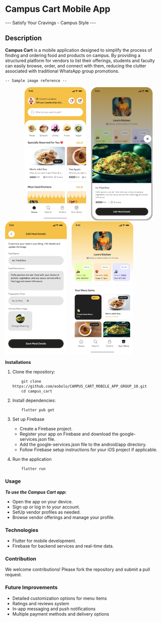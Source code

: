 # Campus Cart Mobile App

   --- Satisfy Your Cravings - Campus Style ---

## Description

**Campus Cart** is a mobile application designed to simplify the process of finding and ordering food and products on campus. By providing a structured platform for vendors to list their offerings, students and faculty can easily browse, order, and connect with them, reducing the clutter associated with traditional WhatsApp group promotions.

    -- Sample image reference --

&nbsp;&nbsp;&nbsp;&nbsp;&nbsp;&nbsp;&nbsp;&nbsp;&nbsp;&nbsp;&nbsp;&nbsp;&nbsp;&nbsp;&nbsp;&nbsp;<img src="campus_cart\assets\images\README\home.png" alt="" width="200"/>&nbsp;&nbsp;&nbsp;&nbsp;<img src="campus_cart\assets\images\README\mealCard.png" alt="" width="200"/>&nbsp;&nbsp;&nbsp;&nbsp;<img src="campus_cart\assets\images\README\edit.png" alt="" width="200"/>&nbsp;&nbsp;&nbsp;&nbsp;<img src="campus_cart\assets\images\README\store.png" alt="" width="200"/>


**Installations**

1. Clone the repository:

    ```
        git clone https://github.com/eobolo/CAMPUS_CART_MOBILE_APP_GROUP_10.git
        cd campus_cart
    ```

2. Install dependencies:
    ```
        flutter pub get
    ```

3. Set up Firebase

    - Create a Firebase project.
    - Register your app on Firebase and download the google-services.json file.
    - Add the google-services.json file to the android/app directory.
    - Follow Firebase setup instructions for your iOS project if applicable.

4. Run the application

    ```
        flutter run
    ```

### Usage

***To use the Campus Cart app:***

- Open the app on your device.
- Sign up or log in to your account.
- SetUp vendor profiles as needed.
- Browse vendor offerings and manage your profile.

### Technologies

- Flutter for mobile development.
- Firebase for backend services and real-time data.

### Contribution

We welcome contributions! Please fork the repository and submit a pull request.

### Future Improvements

- Detailed customization options for menu items
- Ratings and reviews system
- In-app messaging and push notifications
- Multiple payment methods and delivery options

